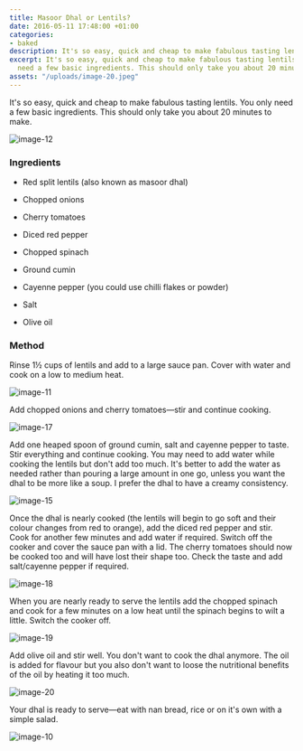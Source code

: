 ```yaml
---
title: Masoor Dhal or Lentils?
date: 2016-05-11 17:48:00 +01:00
categories:
- baked
description: It's so easy, quick and cheap to make fabulous tasting lentils.
excerpt: It's so easy, quick and cheap to make fabulous tasting lentils. You only
  need a few basic ingredients. This should only take you about 20 minutes to make.
assets: "/uploads/image-20.jpeg"
---
```


It's so easy, quick and cheap to make fabulous tasting lentils. You only need a few basic ingredients. This should only take you about 20 minutes to make.

![image-12](/uploads/image-12.jpeg) 

### Ingredients 

* Red split lentils (also known as masoor dhal)

* Chopped onions

* Cherry tomatoes

* Diced red pepper

* Chopped spinach

* Ground cumin

* Cayenne pepper (you could use chilli flakes or powder)

* Salt

* Olive oil

### Method

Rinse 1½ cups of lentils and add to a large sauce pan. Cover with water and cook on a low to medium heat.

![image-11](/uploads/image-11.jpeg) 

Add chopped onions and cherry tomatoes—stir and continue cooking.

![image-17](/uploads/image-17.jpeg) 

Add one heaped spoon of ground cumin, salt and cayenne pepper to taste. Stir everything and continue cooking. You may need to add water while cooking the lentils but don't add too much. It's better to add the water as needed rather than pouring a large amount in one go, unless you want the dhal to be more like a soup. I prefer the dhal to have a creamy consistency.

![image-15](/uploads/image-15.jpeg) 

Once the dhal is nearly cooked (the lentils will begin to go soft and their colour changes from red to orange), add the diced red pepper and stir. Cook for another few minutes and add water if required. Switch off the cooker and cover the sauce pan with a lid. The cherry tomatoes should now be cooked too and will have lost their shape too. Check the taste and add salt/cayenne pepper if required.

![image-18](/uploads/image-18.jpeg) 

When you are nearly ready to serve the lentils add the chopped spinach and cook for a few minutes on a low heat until the spinach begins to wilt a little. Switch the cooker off. 

![image-19](/uploads/image-19.jpeg) 

Add olive oil and stir well. You don't want to cook the dhal anymore. The oil is added for flavour but you also don't want to loose the nutritional benefits of the oil by heating it too much.

![image-20](/uploads/image-20.jpeg) 

Your dhal is ready to serve—eat with nan bread, rice or on it's own with a simple salad.

![image-10](/uploads/image-10.jpeg) 

